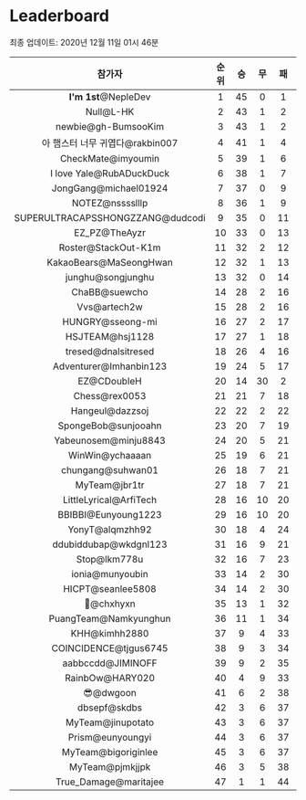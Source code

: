 # Leaderboard
최종 업데이트: 2020년 12월 11일 01시 46분




| 참가자 | 순위 | 승 | 무 | 패 | 승점 |
|:---:|:---:|:---:|:---:|:---:|:---:|
| **I'm 1st**@NepleDev | 1 | 45 | 0 | 1 | 135 |
| Null@L-HK | 2 | 43 | 1 | 2 | 130 |
| newbie@gh-BumsooKim | 3 | 43 | 1 | 2 | 130 |
| 아 햄스터 너무 귀엽다@rakbin007 | 4 | 41 | 1 | 4 | 124 |
| CheckMate@imyoumin | 5 | 39 | 1 | 6 | 118 |
| I love Yale@RubADuckDuck | 6 | 38 | 1 | 7 | 115 |
| JongGang@michael01924 | 7 | 37 | 0 | 9 | 111 |
| NOTEZ@nsssslllp | 8 | 36 | 1 | 9 | 109 |
| SUPERULTRACAPSSHONGZZANG@dudcodi | 9 | 35 | 0 | 11 | 105 |
| EZ_PZ@TheAyzr | 10 | 33 | 0 | 13 | 99 |
| Roster@StackOut-K1m | 11 | 32 | 2 | 12 | 98 |
| KakaoBears@MaSeongHwan | 12 | 32 | 1 | 13 | 97 |
| junghu@songjunghu | 13 | 32 | 0 | 14 | 96 |
| ChaBB@suewcho | 14 | 28 | 2 | 16 | 86 |
| Vvs@artech2w | 15 | 28 | 2 | 16 | 86 |
| HUNGRY@sseong-mi | 16 | 27 | 2 | 17 | 83 |
| HSJTEAM@hsj1128 | 17 | 27 | 1 | 18 | 82 |
| tresed@dnalsitresed | 18 | 26 | 4 | 16 | 82 |
| Adventurer@Imhanbin123 | 19 | 24 | 5 | 17 | 77 |
| EZ@CDoubleH | 20 | 14 | 30 | 2 | 72 |
| Chess@rex0053 | 21 | 21 | 7 | 18 | 70 |
| Hangeul@dazzsoj | 22 | 22 | 2 | 22 | 68 |
| SpongeBob@sunjooahn | 23 | 20 | 7 | 19 | 67 |
| Yabeunosem@minju8843 | 24 | 20 | 5 | 21 | 65 |
| WinWin@ychaaaan | 25 | 19 | 6 | 21 | 63 |
| chungang@suhwan01 | 26 | 18 | 7 | 21 | 61 |
| MyTeam@jbr1tr | 27 | 18 | 7 | 21 | 61 |
| LittleLyrical@ArfiTech | 28 | 16 | 10 | 20 | 58 |
| BBIBBI@Eunyoung1223 | 29 | 16 | 10 | 20 | 58 |
| YonyT@alqmzhh92 | 30 | 18 | 4 | 24 | 58 |
| ddubiddubap@wkdgnl123 | 31 | 16 | 9 | 21 | 57 |
| Stop@lkm778u | 32 | 16 | 7 | 23 | 55 |
| ionia@munyoubin | 33 | 14 | 2 | 30 | 44 |
| HICPT@seanlee5808 | 34 | 14 | 2 | 30 | 44 |
| 👑@chxhyxn | 35 | 13 | 1 | 32 | 40 |
| PuangTeam@Namkyunghun | 36 | 11 | 1 | 34 | 34 |
| KHH@kimhh2880 | 37 | 9 | 4 | 33 | 31 |
| COINCIDENCE@tjgus6745 | 38 | 9 | 3 | 34 | 30 |
| aabbccdd@JIMINOFF | 39 | 9 | 2 | 35 | 29 |
| RainbOw@HARY020 | 40 | 4 | 9 | 33 | 21 |
| 😎@dwgoon | 41 | 6 | 2 | 38 | 20 |
| dbsepf@skdbs | 42 | 3 | 6 | 37 | 15 |
| MyTeam@jinupotato | 43 | 3 | 6 | 37 | 15 |
| Prism@eunyoungyi | 44 | 3 | 6 | 37 | 15 |
| MyTeam@bigoriginlee | 45 | 3 | 6 | 37 | 15 |
| MyTeam@pjmkjjpk | 46 | 3 | 5 | 38 | 14 |
| True_Damage@maritajee | 47 | 1 | 1 | 44 | 4 |